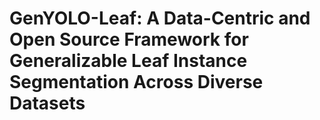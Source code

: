 # GenYOLO-Leaf: A Data-Centric and Open Source Framework for Generalizable Leaf Instance Segmentation Across Diverse Datasets
